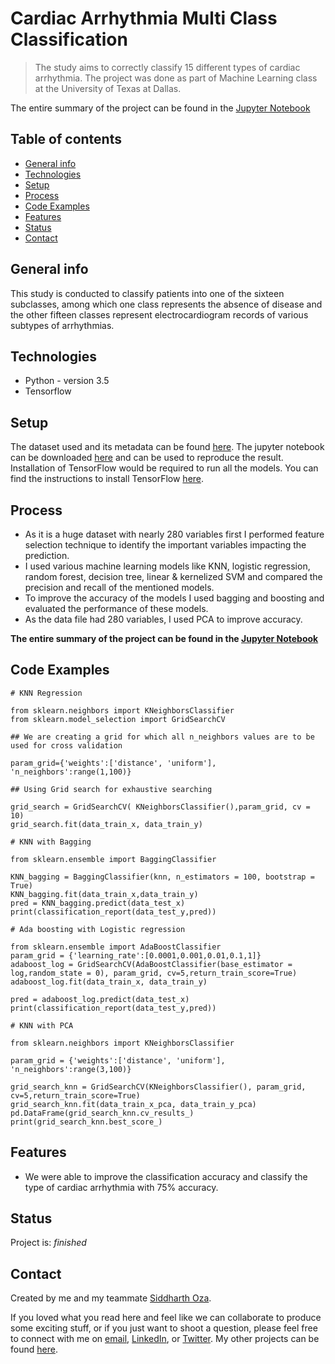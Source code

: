 # Cardiac Arrhythmia Multi Class Classification
> The study aims to correctly classify 15 different types of cardiac arrhythmia. The project was done as part of Machine Learning class at the University of Texas at Dallas.

The entire summary of the project can be found in the [Jupyter Notebook](https://github.com/harshbg/Cardiac-Arrhythmia-Multi-Class-Classification/blob/master/Cardiac%20Arrhythmia%20Multi-Class%20Classification.ipynb)

## Table of contents
* [General info](#general-info)
* [Technologies](#technologies)
* [Setup](#setup)
* [Process](#process)
* [Code Examples](#code-examples)
* [Features](#features)
* [Status](#status)
* [Contact](#contact)

## General info
This study is conducted to classify patients into one of the sixteen subclasses, 
among which one class represents the absence of disease and the other fifteen classes represent electrocardiogram records of various subtypes of arrhythmias.


## Technologies
* Python - version 3.5
* Tensorflow

## Setup

The dataset used and its metadata can be found [here](https://github.com/harshbg/Cardiac-Arrhythmia-Multi-Class-Classification/tree/master/Data). The jupyter notebook can be downloaded [here](https://github.com/harshbg/Cardiac-Arrhythmia-Multi-Class-Classification/blob/master/Cardiac%20Arrhythmia%20Multi-Class%20Classification.ipynb) and can be used to reproduce the result. Installation of TensorFlow would be required to run all the models. 
You can find the instructions to install TensorFlow [here](https://www.tensorflow.org/install/pip).

## Process

* As it is a huge dataset with nearly 280 variables first I performed feature selection technique to identify the important variables impacting the prediction. 
* I used various machine learning models like KNN, logistic regression, random forest, decision tree, linear & kernelized SVM and compared the precision and recall of the mentioned models. 
* To improve the accuracy of the models I used bagging and boosting and evaluated the performance of these models.
* As the data file had 280 variables, I used PCA to improve accuracy.

**The entire summary of the project can be found in the [Jupyter Notebook](https://github.com/harshbg/Cardiac-Arrhythmia-Multi-Class-Classification/blob/master/Cardiac%20Arrhythmia%20Multi-Class%20Classification.ipynb)**


## Code Examples

````
# KNN Regression

from sklearn.neighbors import KNeighborsClassifier
from sklearn.model_selection import GridSearchCV

## We are creating a grid for which all n_neighbors values are to be used for cross validation

param_grid={'weights':['distance', 'uniform'], 'n_neighbors':range(1,100)}

## Using Grid search for exhaustive searching

grid_search = GridSearchCV( KNeighborsClassifier(),param_grid, cv = 10)
grid_search.fit(data_train_x, data_train_y)

````

````
# KNN with Bagging

from sklearn.ensemble import BaggingClassifier

KNN_bagging = BaggingClassifier(knn, n_estimators = 100, bootstrap = True)
KNN_bagging.fit(data_train_x,data_train_y)
pred = KNN_bagging.predict(data_test_x)
print(classification_report(data_test_y,pred))

````

````
# Ada boosting with Logistic regression

from sklearn.ensemble import AdaBoostClassifier
param_grid = {'learning_rate':[0.0001,0.001,0.01,0.1,1]}
adaboost_log = GridSearchCV(AdaBoostClassifier(base_estimator = log,random_state = 0), param_grid, cv=5,return_train_score=True)
adaboost_log.fit(data_train_x, data_train_y)

pred = adaboost_log.predict(data_test_x)
print(classification_report(data_test_y,pred))
````

````
# KNN with PCA

from sklearn.neighbors import KNeighborsClassifier

param_grid = {'weights':['distance', 'uniform'], 'n_neighbors':range(3,100)}

grid_search_knn = GridSearchCV(KNeighborsClassifier(), param_grid, cv=5,return_train_score=True)
grid_search_knn.fit(data_train_x_pca, data_train_y_pca)
pd.DataFrame(grid_search_knn.cv_results_)
print(grid_search_knn.best_score_)
````

## Features
* We were able to improve the classification accuracy and classify the type of cardiac arrhythmia with 75% accuracy. 

## Status
Project is:  _finished_

## Contact

Created by me and my teammate [Siddharth Oza](https://github.com/siddharthoza).

If you loved what you read here and feel like we can collaborate to produce some exciting stuff, or if you
just want to shoot a question, please feel free to connect with me on <a href="hello@gupta-harsh.com" target="_blank">email</a>, <a href="https://www.linkedin.com/in/harshbg/" target="_blank">LinkedIn</a>, or <a href="https://twitter.com/harshbg" target="_blank">Twitter</a>. 
My other projects can be found [here](http://www.gupta-harsh.com/projects/).